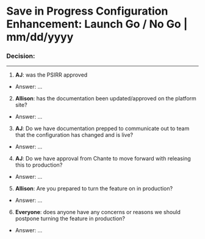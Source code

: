 # Save in Progress Configuration Enhancement: Launch Go / No Go | mm/dd/yyyy

### Decision: 

---

1. **AJ**: was the PSIRR approved
- Answer: ...

2. **Allison**: has the documentation been updated/approved on the platform site?
- Answer: ...

3. **AJ**: Do we have documentation prepped to communicate out to team that the configuration has changed and is live?
- Answer: ...

4. **AJ**: Do we have approval from Chante to move forward with releasing this to production?
- Answer: ...

5. **Allison**: Are you prepared to turn the feature on in production?
- Answer: ...

6. **Everyone**: does anyone have any concerns or reasons we should postpone turning the feature in production?
- Answer: ...
